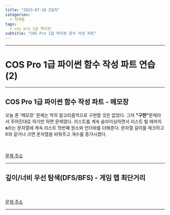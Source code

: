 ```yaml
---
title: "2023-07-18 2일차"
categories:
  - 자격증
tags:
  - cos pro 1급 파이썬
subtitle: "COS Pro 1급 파이썬 함수 작성 파트"
---
```

-----
<h1>COS Pro 1급 파이썬 함수 작성 파트 연습 (2)</h1>

-----
<h2>COS Pro 1급 파이썬 함수 작성 파트 - 메모장</h2>

<script src="https://gist.github.com/harimyong/734d0e6f6356348ee0b1277c7b7b9d6e.js"></script>

<p>오늘 푼 '메모장' 문제는 딱히 알고리즘적으로 구현할 것은 없었다. 그저 <strong>"구현"</strong>문제라서 주어진대로 하기만 하면 문제였다. 리스트를 계속 슬라이싱하면서 리스트 빌 때까지 <strong>s</strong>라는 문자열에 계속 리스트 첫번째 원소와 언더바를 더해준다. 문자열 길이를 체크하고 K와 같거나 크면 문자열을 비워주고 개수를 증가시켰다.</p>

<br><br>
<a href="https://school.programmers.co.kr/learn/courses/11133/lessons/71167">문제 주소</a>

-----
<h2>깊이/너비 우선 탐색(DFS/BFS) - 게임 맵 최단거리</h2>

<script src="https://gist.github.com/harimyong/4385ed0ccf6f4d58ff3bbb3ac97ec743.js"></script>

<p></p>

<br><br>
<a href="https://school.programmers.co.kr/learn/courses/30/lessons/1844">문제 주소</a>

-----
